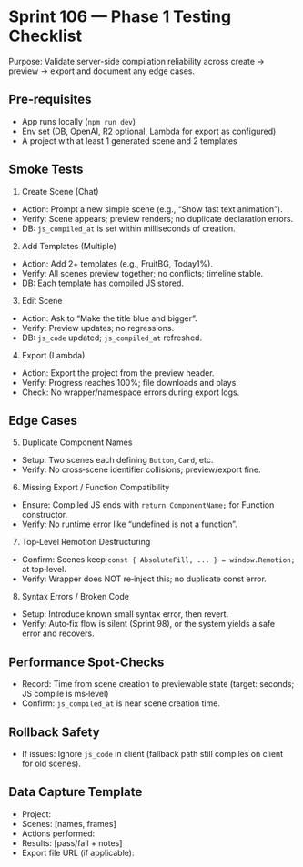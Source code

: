 # Sprint 106 — Phase 1 Testing Checklist

Purpose: Validate server-side compilation reliability across create → preview → export and document any edge cases.

## Pre‑requisites
- App runs locally (`npm run dev`)
- Env set (DB, OpenAI, R2 optional, Lambda for export as configured)
- A project with at least 1 generated scene and 2 templates

## Smoke Tests
1) Create Scene (Chat)
- Action: Prompt a new simple scene (e.g., “Show fast text animation”).
- Verify: Scene appears; preview renders; no duplicate declaration errors.
- DB: `js_compiled_at` is set within milliseconds of creation.

2) Add Templates (Multiple)
- Action: Add 2+ templates (e.g., FruitBG, Today1%).
- Verify: All scenes preview together; no conflicts; timeline stable.
- DB: Each template has compiled JS stored.

3) Edit Scene
- Action: Ask to “Make the title blue and bigger”.
- Verify: Preview updates; no regressions.
- DB: `js_code` updated; `js_compiled_at` refreshed.

4) Export (Lambda)
- Action: Export the project from the preview header.
- Verify: Progress reaches 100%; file downloads and plays.
- Check: No wrapper/namespace errors during export logs.

## Edge Cases
5) Duplicate Component Names
- Setup: Two scenes each defining `Button`, `Card`, etc.
- Verify: No cross‑scene identifier collisions; preview/export fine.

6) Missing Export / Function Compatibility
- Ensure: Compiled JS ends with `return ComponentName;` for Function constructor.
- Verify: No runtime error like “undefined is not a function”.

7) Top‑Level Remotion Destructuring
- Confirm: Scenes keep `const { AbsoluteFill, ... } = window.Remotion;` at top‑level.
- Verify: Wrapper does NOT re‑inject this; no duplicate const error.

8) Syntax Errors / Broken Code
- Setup: Introduce known small syntax error, then revert.
- Verify: Auto‑fix flow is silent (Sprint 98), or the system yields a safe error and recovers.

## Performance Spot‑Checks
- Record: Time from scene creation to previewable state (target: seconds; JS compile is ms‑level)
- Confirm: `js_compiled_at` is near scene creation time.

## Rollback Safety
- If issues: Ignore `js_code` in client (fallback path still compiles on client for old scenes).

## Data Capture Template
- Project:
- Scenes: [names, frames]
- Actions performed:
- Results: [pass/fail + notes]
- Export file URL (if applicable):

